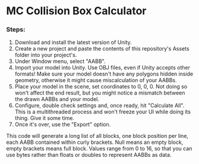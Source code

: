 # MC Collision Box Calculator

### Steps:
1. Download and install the latest version of Unity.
2. Create a new project and paste the contents of this repository's Assets folder into your project's.
3. Under Window menu, select "AABB".
4. Import your model into Unity. Use OBJ files, even if Unity accepts other formats! Make sure your model doesn't have any polygons hidden inside geometry, otherwise it might cause miscalculation of your AABBs.
5. Place your model in the scene, set coordinates to 0, 0, 0. Not doing so won't affect the end result, but you might notice a mismatch between the drawn AABBs and your model.
6. Configure, double check settings and, once ready, hit "Calculate All". This is a multithreaded process and won't freeze your UI while doing its thing. Give it some time.
7. Once it's over, use the "Export" option.


This code will generate a long list of all blocks, one block position per line, each AABB contained within curly brackets. Null means an empty block, empty brackets means full block. Values range from 0 to 16, so that you can use bytes rather than floats or doubles to represent AABBs as data.
